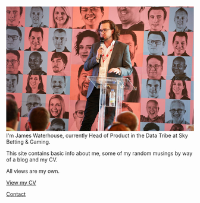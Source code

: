 ![jw image](/images/jw.png)
I'm James Waterhouse, currently Head of Product in the Data Tribe at Sky Betting & Gaming.

This site contains basic info about me, some of my random musings by way of a blog and my CV.

All views are my own.

[View my CV](/cv/james-waterhouse-cv.md)

[Contact](mailto:jatwaterhouse@gmail.com) 
